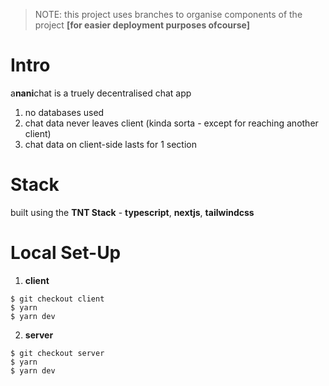 > NOTE: this project uses branches to organise components of the project **[for easier deployment purposes ofcourse]**

# Intro

a**nani**chat is a truely decentralised chat app

1. no databases used
2. chat data never leaves client (kinda sorta - except for reaching another client)
3. chat data on client-side lasts for 1 section

# Stack

built using the **TNT Stack** - **typescript**, **nextjs**, **tailwindcss**

# Local Set-Up

1. **client**

```
$ git checkout client
$ yarn
$ yarn dev
```

2. **server**

```
$ git checkout server
$ yarn
$ yarn dev
```
